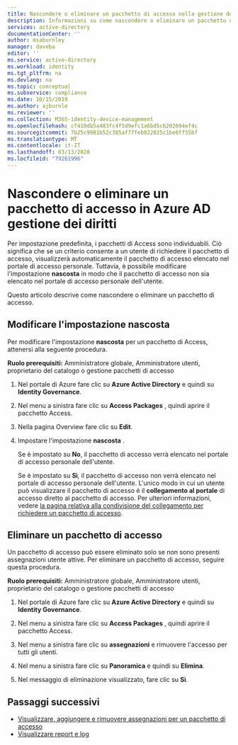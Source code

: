 ```yaml
---
title: Nascondere o eliminare un pacchetto di accesso nella gestione dei diritti-Azure AD
description: Informazioni su come nascondere o eliminare un pacchetto di accesso in Azure Active Directory gestione dei diritti.
services: active-directory
documentationCenter: ''
author: msaburnley
manager: daveba
editor: ''
ms.service: active-directory
ms.workload: identity
ms.tgt_pltfrm: na
ms.devlang: na
ms.topic: conceptual
ms.subservice: compliance
ms.date: 10/15/2019
ms.author: ajburnle
ms.reviewer: ''
ms.collection: M365-identity-device-management
ms.openlocfilehash: cf410db5a483fc4f5d9efc1a6bd5c6202694ef4c
ms.sourcegitcommit: 7b25c9981b52c385af77feb022825c1be6ff55bf
ms.translationtype: MT
ms.contentlocale: it-IT
ms.lasthandoff: 03/13/2020
ms.locfileid: "79261996"
---
```

# <a name="hide-or-delete-an-access-package-in-azure-ad-entitlement-management"></a>Nascondere o eliminare un pacchetto di accesso in Azure AD gestione dei diritti

Per impostazione predefinita, i pacchetti di Access sono individuabili. Ciò significa che se un criterio consente a un utente di richiedere il pacchetto di accesso, visualizzerà automaticamente il pacchetto di accesso elencato nel portale di accesso personale. Tuttavia, è possibile modificare l'impostazione **nascosta** in modo che il pacchetto di accesso non sia elencato nel portale di accesso personale dell'utente.

Questo articolo descrive come nascondere o eliminare un pacchetto di accesso.

## <a name="change-the-hidden-setting"></a>Modificare l'impostazione nascosta

Per modificare l'impostazione **nascosta** per un pacchetto di Access, attenersi alla seguente procedura.

**Ruolo prerequisiti:** Amministratore globale, Amministratore utenti, proprietario del catalogo o gestione pacchetti di accesso

1. Nel portale di Azure fare clic su **Azure Active Directory** e quindi su **Identity Governance**.

1. Nel menu a sinistra fare clic su **Access Packages** , quindi aprire il pacchetto Access.

1. Nella pagina Overview fare clic su **Edit**.

1. Impostare l'impostazione **nascosta** .

    Se è impostato su **No**, il pacchetto di accesso verrà elencato nel portale di accesso personale dell'utente.

    Se è impostato su **Sì**, il pacchetto di accesso non verrà elencato nel portale di accesso personale dell'utente. L'unico modo in cui un utente può visualizzare il pacchetto di accesso è il **collegamento al portale** di accesso diretto al pacchetto di accesso. Per ulteriori informazioni, vedere [la pagina relativa alla condivisione del collegamento per richiedere un pacchetto di accesso](entitlement-management-access-package-settings.md).

## <a name="delete-an-access-package"></a>Eliminare un pacchetto di accesso

Un pacchetto di accesso può essere eliminato solo se non sono presenti assegnazioni utente attive. Per eliminare un pacchetto di accesso, seguire questa procedura.

**Ruolo prerequisiti:** Amministratore globale, Amministratore utenti, proprietario del catalogo o gestione pacchetti di accesso

1. Nel portale di Azure fare clic su **Azure Active Directory** e quindi su **Identity Governance**.

1. Nel menu a sinistra fare clic su **Access Packages** , quindi aprire il pacchetto Access.

1. Nel menu a sinistra fare clic su **assegnazioni** e rimuovere l'accesso per tutti gli utenti.

1. Nel menu a sinistra fare clic su **Panoramica** e quindi su **Elimina**.

1. Nel messaggio di eliminazione visualizzato, fare clic su **Sì**.

## <a name="next-steps"></a>Passaggi successivi

- [Visualizzare, aggiungere e rimuovere assegnazioni per un pacchetto di accesso](entitlement-management-access-package-assignments.md)
- [Visualizzare report e log](entitlement-management-reports.md)
